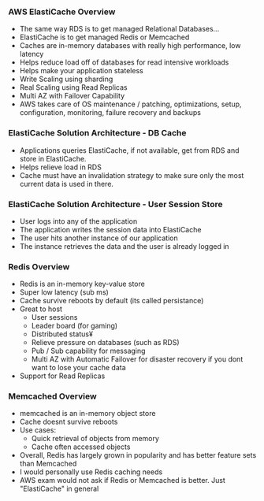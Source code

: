 ### AWS ElastiCache Overview

- The same way RDS is to get managed Relational Databases...
- ElastiCache is to get managed Redis or Memcached
- Caches are in-memory databases with really high performance, low latency
- Helps reduce load off of databases for read intensive workloads
- Helps make your application stateless
- Write Scaling using sharding
- Real Scaling using Read Replicas
- Multi AZ with Failover Capability
- AWS takes care of OS maintenance / patching, optimizations, setup, configuration, monitoring, failure recovery and backups

### ElastiCache Solution Architecture - DB Cache

- Applications queries ElastiCache, if not available, get from RDS and store in ElastiCache.
- Helps relieve load in RDS
- Cache must have an invalidation strategy to make sure only the most current data is used in there.

### ElastiCache Solution Architecture - User Session Store

- User logs into any of the application
- The application writes the session data into ElastiCache
- The user hits another instance of our application
- The instance retrieves the data and the user is already logged in

### Redis Overview

- Redis is an in-memory key-value store
- Super low latency (sub ms)
- Cache survive reboots by default (its called persistance)
- Great to host
  - User sessions
  - Leader board (for gaming)
  - Distributed status¥
  - Relieve pressure on databases (such as RDS)
  - Pub / Sub capability for messaging
  - Multi AZ with Automatic Failover for disaster recovery if you dont want to lose your cache data
- Support for Read Replicas

### Memcached Overview

- memcached is an in-memory object store
- Cache doesnt survive reboots
- Use cases:
  - Quick retrieval of objects from memory
  - Cache often accessed objects
- Overall, Redis has largely grown in popularity and has better feature sets than Memcached
- I would personally use Redis caching needs
- AWS exam would not ask if Redis or Memcached is better. Just "ElastiCache" in general
